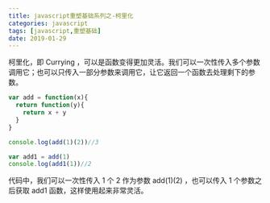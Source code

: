 ```yaml
---
title: javascript重塑基础系列之-柯里化
categories: javascript
tags: [javascript,重塑基础]
date: 2019-01-29
---
```

柯里化，即 Currying ，可以是函数变得更加灵活。我们可以一次性传入多个参数调用它；也可以只传入一部分参数来调用它，让它返回一个函数去处理剩下的参数。

```javascript
var add = function(x){
  return function(y){
    return x + y
  }
}

console.log(add(1)(2))//3

var add1 = add(1)
console.log(add1(1))//2
```
代码中，我们可以一次性传入 1 个 2 作为参数 add(1)(2) ，也可以传入 1 个参数之后获取 add1 函数，这样使用起来非常灵活。